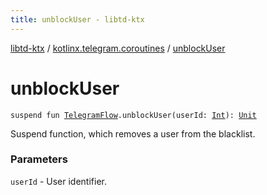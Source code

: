 ```yaml
---
title: unblockUser - libtd-ktx
---
```


[libtd-ktx](../index.html) / [kotlinx.telegram.coroutines](index.html) / [unblockUser](./unblock-user.html)

# unblockUser

`suspend fun `[`TelegramFlow`](../kotlinx.telegram.core/-telegram-flow/index.html)`.unblockUser(userId: `[`Int`](https://kotlinlang.org/api/latest/jvm/stdlib/kotlin/-int/index.html)`): `[`Unit`](https://kotlinlang.org/api/latest/jvm/stdlib/kotlin/-unit/index.html)

Suspend function, which removes a user from the blacklist.

### Parameters

`userId` - User identifier.